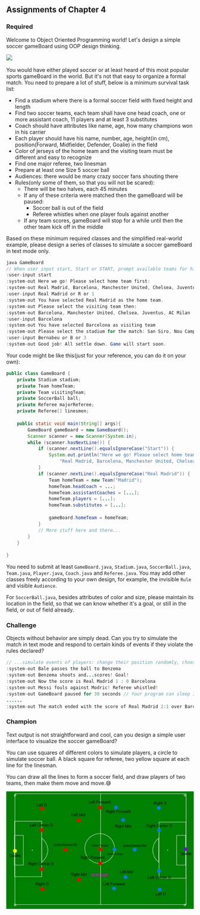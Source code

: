 ## Assignments of Chapter 4

### Required
Welcome to Object Oriented Programming world! Let's design a simple soccer gameBoard using OOP design thinking.

![](images/soccer-gameBoard.jpg)

You would have either played soccer or at least heard of this most popular sports gameBoard in the world. But
it's not that easy to organize a formal match. You need to prepare a lot of stuff, below is a minimum survival
task list:

+ Find a stadium where there is a formal soccer field with fixed height and length
+ Find two soccer teams, each team shall have one head coach, one or more assistant coach, 11 players and at least 3 substitutes
+ Coach should have attributes like name, age, how many champions won in his carrier
+ Each player should have his name, number, age, height(in cm), position(Forward, Midfielder, Defender, Goalie) in the field
+ Color of jerseys of the home team and the visiting team must be different and easy to recognize
+ Find one major referee, two linesman
+ Prepare at least one Size 5 soccer ball
+ Audiences: there would be many crazy soccer fans shouting there
+ Rules(only some of them, so that you will not be scared):
  + There will be two halves, each 45 minutes
  + If any of these criteria were matched then the gameBoard will be paused:
    + Soccer ball is out of the field
    + Referee whistles when one player fouls against another
  + If any team scores, gameBoard will stop for a while until then the other team kick off in the middle

Based on these minimum required classes and the simplified real-world example, please design a series of classes
to simulate a soccer gameBoard in text mode only.

```java
java GameBoard
// When user input start, Start or START, prompt available teams for him to select
:user-input start
:system-out Here we go! Please select home team first:
:system-out Real Madrid, Barcelona, Manchester United, Chelsea, Juventus, AC Milan
:user-input Real Madrid or R or 1
:system-out You have selected Real Madrid as the home team.
:system-out Please select the visiting team then:
:system-out Barcelona, Manchester United, Chelsea, Juventus, AC Milan
:user-input Barcelona
:system-out You have selected Barcelona as visiting team
:system-out Please select the stadium for the match: San Siro, Nou Camp, Bernabeu, Old Trafford
:user-input Bernabeu or B or 3
:system-out Good job! All settle down. Game will start soon.
```

Your code might be like this(just for your reference, you can do it on your own):
```java
public class GameBoard {
    private Stadium stadium;
    private Team homeTeam;
    private Team visitingTeam;
    private SoccerBall ball;
    private Referee majorReferee;
    private Referee[] linesmen;
    
    public static void main(String[] args){
        GameBoard gameBoard = new GameBoard();
        Scanner scanner = new Scanner(System.in);
        while (scanner.hasNextLine()) {
            if (scanner.nextLine().equalsIgnoreCase("Start")) {
                System.out.println("Here we go! Please select home team first:\n" +
                    "Real Madrid, Barcelona, Manchester United, Chelsea, Juventus, AC Milan");
            }
            if (scanner.nextLine().equalsIgnoreCase("Real Madrid")) {
                Team homeTeam = new Team("Madrid");
                homeTeam.headCoach = ...;
                homeTeam.assistantCoaches = [...];
                homeTeam.players = [...];
                homeTeam.substitutes = [...];
                
                gameBoard.homeTeam = homeTeam;
            }
            // More stuff here and there...
        }
    }
    
}
```

You need to submit at least `GameBoard.java`, `Stadium.java`, `SoccerBall.java`, `Team.java`, `Player.java`, `Coach.java` and `Referee.java`. You may
add other classes freely according to your own design, for example, the invisible `Rule` and visible `Audience`.

For `SoccerBall.java`, besides attributes of color and size, please maintain its location in the field, so that we can know whether it's a goal,
or still in the field, or out of field already.

### Challenge
Objects without behavior are simply dead. Can you try to simulate the match in text mode and respond to certain kinds of
events if they violate the rules declared?

```java
// ...simulate events of players: change their position randomly, choose their behaviors randomly, such as pass, shoot, foul and etc
:system-out Bale passes the ball to Benzema
:system-out Benzema shoots and...scores! Goal!
:system-out Now the score is Real Madrid 1 : 0 Barcelona
:system-out Messi fouls against Modric! Referee whistled!
:system-out GameBoard paused for 30 seconds // Your program can sleep 30MS to simulate 30 seconds
......
:system-out The match ended with the score of Real Madrid 2:1 over Barcelona!
```

### Champion
Text output is not straightforward and cool, can you design a simple user interface to visualize the soccer gameBoard?

You can use squares of different colors to simulate players, a circle to simulate soccer ball. A black square for referee,
two yellow square at each line for the linesman.

You can draw all the lines to form a soccer field, and draw players of two teams, then make them move and move.😅

![](images/simulation.png)